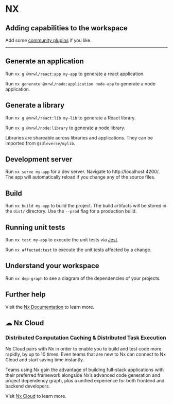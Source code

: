 # NX

## Adding capabilities to the workspace

Add some [community plugins](https://nx.dev/community) if you like.

---

## Generate an application

Run `nx g @nrwl/react:app my-app` to generate a react application.

Run `nx generate @nrwl/node:application node-app` to generate a node application.

## Generate a library

Run `nx g @nrwl/react:lib my-lib` to generate a React library.

Run `nx g @nrwl/node:library` to generate a node library.

Libraries are shareable across libraries and applications. They can be imported from `@idleverse/mylib`.

## Development server

Run `nx serve my-app` for a dev server. Navigate to http://localhost:4200/. The app will automatically reload if you change any of the source files.

## Build

Run `nx build my-app` to build the project. The build artifacts will be stored in the `dist/` directory. Use the `--prod` flag for a production build.

## Running unit tests

Run `nx test my-app` to execute the unit tests via [Jest](https://jestjs.io).

Run `nx affected:test` to execute the unit tests affected by a change.

## Understand your workspace

Run `nx dep-graph` to see a diagram of the dependencies of your projects.

## Further help

Visit the [Nx Documentation](https://nx.dev) to learn more.

## ☁ Nx Cloud

### Distributed Computation Caching & Distributed Task Execution

Nx Cloud pairs with Nx in order to enable you to build and test code more rapidly, by up to 10 times. Even teams that are new to Nx can connect to Nx Cloud and start saving time instantly.

Teams using Nx gain the advantage of building full-stack applications with their preferred framework alongside Nx’s advanced code generation and project dependency graph, plus a unified experience for both frontend and backend developers.

Visit [Nx Cloud](https://nx.app/) to learn more.
